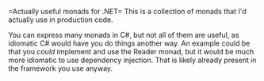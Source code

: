 =Actually useful monads for .NET=
This is a collection of monads that I'd actually use in production code.

You can express many monads in C#, but not all of them are useful, as idiomatic C# would have you do things another way. 
An example could be that you *could* implement and use the Reader monad, but it would be much more idiomatic to use
dependency injection. That is likely already present in the framework you use anyway.


